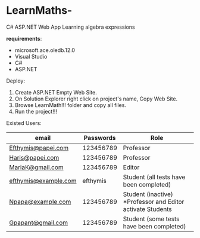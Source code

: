 # LearnMaths-
C# ASP.NET Web App
Learning algebra expressions 

**requirements**:
* microsoft.ace.oledb.12.0
* Visual Studio
* C#
* ASP.NET

Deploy:
1. Create ASP.NET Empty Web Site.
2. On Solution Explorer right click on project's name, Copy Web Site.
3. Browse LearnMath!!! folder and copy all files.
4. Run the project!!! 

Existed Users:
	
| email               | Passwords    |   Role | 
|--------------------|--------------|------------------------------------------------------------|
| Efthymis@papei.com  |  123456789   |  Professor                                                  |
| Haris@papei.com     |  123456789   |  Professor                                                  |
| MariaK@gmail.com    |  123456789   |  Editor                                                     |
| efthymis@example.com|  efthymis    |  Student  (all tests have been completed)                   |
| Npapa@example.com   |  123456789   |  Student  (inactive) *Professor and Editor activate Students|
| Gpapant@gmail.com   |  123456789   |  Student  (some tests have been completed)                  |
